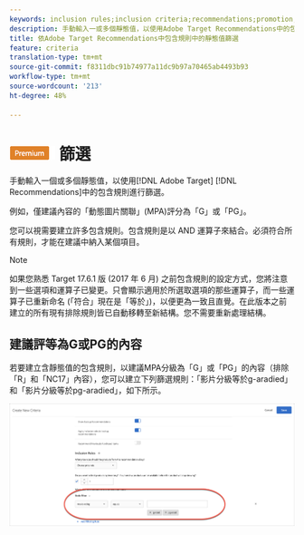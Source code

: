 ```yaml
---
keywords: inclusion rules;inclusion criteria;recommendations;promotion;promotions;dynamic filtering;static;static filter
description: 手動輸入一或多個靜態值，以使用Adobe Target Recommendations中的包含規則進行篩選。
title: 依Adobe Target Recommendations中包含規則中的靜態值篩選
feature: criteria
translation-type: tm+mt
source-git-commit: f8311dbc91b74977a11dc9b97a70465ab4493b93
workflow-type: tm+mt
source-wordcount: '213'
ht-degree: 48%

---
```



# ![PERTIMtatic](/help/assets/premium.png) 篩選

手動輸入一個或多個靜態值，以使用[!DNL Adobe Target] [!DNL Recommendations]中的包含規則進行篩選。

例如，僅建議內容的「動態圖片關聯」(MPA)評分為「G」或「PG」。

您可以視需要建立許多包含規則。包含規則是以 AND 運算子來結合。必須符合所有規則，才能在建議中納入某個項目。

>[!NOTE]
>
>如果您熟悉 Target 17.6.1 版 (2017 年 6 月) 之前包含規則的設定方式，您將注意到一些選項和運算子已變更。只會顯示適用於所選取選項的那些運算子，而一些運算子已重新命名 (「符合」現在是「等於」)，以便更為一致且直覺。在此版本之前建立的所有現有排除規則皆已自動移轉至新結構。您不需要重新處理結構。

## 建議評等為G或PG的內容

若要建立含靜態值的包含規則，以建議MPA分級為「G」或「PG」的內容（排除「R」和「NC17」內容），您可以建立下列篩選規則：「影片分級等於g-aradied」和「影片分級等於pg-aradied」，如下所示。

![影片評分範例](/help/c-recommendations/c-algorithms/assets/movies.png)

